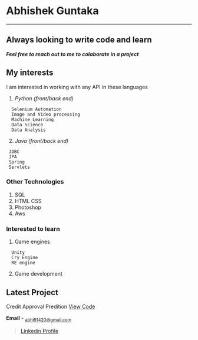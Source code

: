 # Abhishek Guntaka
---
## Always looking to write code and learn
***Feel free to reach out to me to colaborate in a project***
## My interests 

I am interested in working with any API in these languages 

1. *Python (front/back end)*
```
  Selenium Automation
  Image and Video processing
  Machine Learning
  Data Science
  Data Analysis
```
2. *Java (front/back end)*
 ```
  JDBC
  JPA
  Spring
  Servlets
 ```

### Other Technologies 

1. SQL
2. HTML CSS
3. Photoshop 
4. Aws

### Interested to learn

1. Game engines
```
  Unity
  Cry Engine
  RE engine
```
2. Game development

## Latest Project
Credit Approval Predition
[View Code](https://github.com/abhi91420/Credit_Approval)

**Email** - <sub>abhi91420@gmail.com</sub>

> [Linkedin Profile](https://www.linkedin.com/in/abhishek-guntaka-32922469/)

